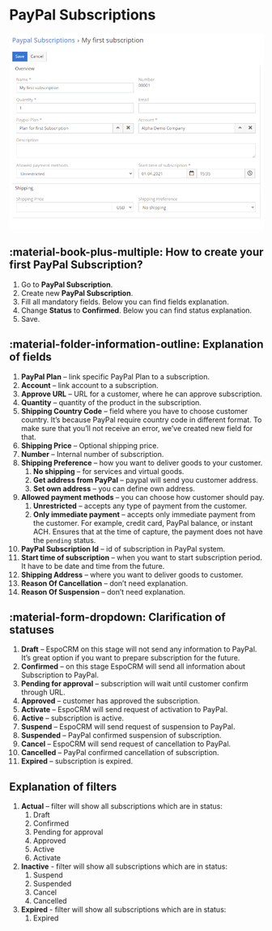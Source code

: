 # PayPal Subscriptions

![PayPal Subscriptions](../../images/paypal-subscriptions.png "PayPal Subscriptions")

## :material-book-plus-multiple: How to create your first PayPal Subscription?

1. Go to **PayPal Subscription**.
2. Create new **PayPal Subscription**.
3. Fill all mandatory fields. Below you can find fields explanation.
4. Change **Status** to **Confirmed**. Below you can find status explanation.
5. Save.

## :material-folder-information-outline: Explanation of fields

1. **PayPal Plan** – link specific PayPal Plan to a subscription.
2. **Account** – link account to a subscription.
3. **Approve URL** – URL for a customer, where he can approve subscription.
4. **Quantity** – quantity of the product in the subscription.
5. **Shipping Country Code** – field where you have to choose customer country. It’s because PayPal require country code in different format. To make sure that you’ll not receive an error, we’ve created new field for that.
6. **Shipping Price** – Optional shipping price.
7. **Number** – Internal number of subscription.
8. **Shipping Preference** – how you want to deliver goods to your customer.
   1. **No shipping** – for services and virtual goods.
   2. **Get address from PayPal** – paypal will send you customer address.
   3. **Set own address** – you can define own address.
9. **Allowed payment methods** – you can choose how customer should pay.
   1. **Unrestricted** – accepts any type of payment from the customer.
   2. **Only immediate payment** – accepts only immediate payment from the customer. For example, credit card, PayPal balance, or instant ACH. Ensures that at the time of capture, the payment does not have the `pending` status.
10. **PayPal Subscription Id** – id of subscription in PayPal system.
11. **Start time of subscription** – when you want to start subscription period. It have to be date and time from the future.
12. **Shipping Address** – where you want to deliver goods to customer.
13. **Reason Of Cancellation** – don’t need explanation.
14. **Reason Of Suspension** – don’t need explanation.

## :material-form-dropdown: Clarification of statuses

1. **Draft** – EspoCRM on this stage will not send any information to PayPal. It’s great option if you want to prepare subscription for the future.
2. **Confirmed** – on this stage EspoCRM will send all information about Subscription to PayPal.
3. **Pending for approval** – subscription will wait until customer confirm through URL.
4. **Approved** – customer has approved the subscription.
5. **Activate** – EspoCRM will send request of activation to PayPal.
6. **Active** – subscription is active.
7. **Suspend** – EspoCRM will send request of suspension to PayPal.
8. **Suspended** – PayPal confirmed suspension of subscription.
9. **Cancel** – EspoCRM will send request of cancellation to PayPal.
10. **Cancelled** – PayPal confirmed cancellation of subscription.
11. **Expired** – subscription is expired.

## Explanation of filters

1. **Actual** – filter will show all subscriptions which are in status:
   1. Draft
   2. Confirmed
   3. Pending for approval
   4. Approved
   5. Active
   6. Activate
2. **Inactive** - filter will show all subscriptions which are in status:
   1. Suspend
   2. Suspended
   3. Cancel
   4. Cancelled
3. **Expired** - filter will show all subscriptions which are in status:
   1. Expired
